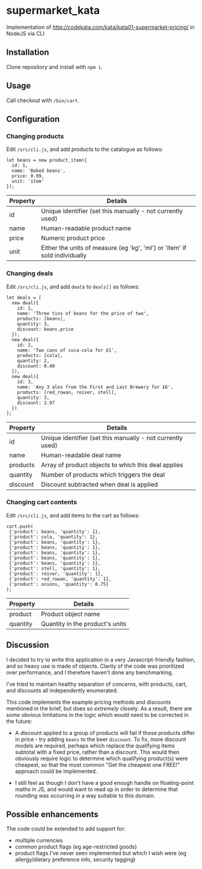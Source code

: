 # supermarket_kata
Implementation of http://codekata.com/kata/kata01-supermarket-pricing/ in NodeJS via CLI

## Installation
Clone repository and install with `npm i`.

## Usage
Call checkout with `/bin/cart`.

## Configuration

### Changing products
Edit `/src/cli.js`, and add products to the catalogue as follows:

```
let beans = new product_item({
  id: 1, 
  name: 'Baked beans', 
  price: 0.99,
  unit: 'item'
});
```

| Property | Details |
|----------|---------|
| id | Unique identifier (set this manually - not currently used) |
| name | Human-readable product name |
| price | Numeric product price |
| unit | Either the units of measure (eg 'kg', 'ml') or 'item' if sold individually |

### Changing deals
Edit `/src/cli.js`, and add `deal`s to `deals[]` as follows:

```
let deals = [
  new deal({
    id: 1,
    name: 'Three tins of beans for the price of two', 
    products: [beans],
    quantity: 3,
    discount: beans.price
  }),
  new deal({
    id: 2,
    name: 'Two cans of coca-cola for £1', 
    products: [cola],
    quantity: 2,
    discount: 0.40
  }),
  new deal({
    id: 3,
    name: 'Any 3 ales from the First and Last Brewery for £6', 
    products: [red_rowan, reiver, stell],
    quantity: 3,
    discount: 2.97
  })
];
```

| Property | Details |
|----------|---------|
| id | Unique identifier (set this manually - not currently used) |
| name | Human-readable deal name |
| products | Array of product objects to which this deal applies |
| quantity | Number of products which triggers the deal |
| discount | Discount subtracted when deal is applied |

### Changing cart contents
Edit `/src/cli.js`, and add items to the cart as follows:

```
cart.push(
 {'product': beans, 'quantity': 1},
 {'product': cola, 'quantity': 1},
 {'product': beans, 'quantity': 1},
 {'product': beans, 'quantity': 1},
 {'product': beans, 'quantity': 1},
 {'product': beans, 'quantity': 1},
 {'product': beans, 'quantity': 1},
 {'product': stell, 'quantity': 1},
 {'product': reiver, 'quantity': 1},
 {'product': red_rowan, 'quantity': 1},
 {'product': onions, 'quantity': 0.75}
);
```

| Property | Details |
|----------|---------|
| product | Product object name |
| quantity | Quantity in the product's units |

## Discussion

I decided to try to write this application in a very Javascript-friendly fashion, 
and so heavy use is made of objects. Clarity of the code was prioritized over 
performance, and I therefore haven't done any benchmarking.

I've tried to maintain healthy separation of concerns, with products, cart, and discounts 
all independently enumerated. 

This code implements the example pricing methods and discounts mentioned in the brief, 
but does so *extremely* closely. As a result, there are some obvious limitations in the 
logic which would need to be corrected in the future:

- A discount applied to a group of products will fail if those products differ in price - 
try adding `beans` to the beer `discount`. To fix, more discount models are required, 
perhaps which replace the qualifying items subtotal with a fixed price, rather than a 
discount. This would then obviously require logic to determine which qualifying product(s) 
were cheapest, so that the most common "Get the cheapest one FREE!" approach could be 
implemented.

- I still feel as though I don't have a good enough handle on floating-point maths in JS, 
and would want to read up in order to determine that rounding was occurring in a way 
suitable to this domain.

## Possible enhancements

The code could be extended to add support for:

- multiple currencies
- common product flags (eg age-restricted goods)
- product flags I've never seen implemented but which I wish were (eg allergy/dietary 
preference info, security tagging)
